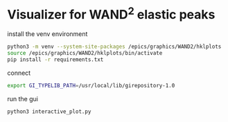 # Visualizer for WAND<sup>2</sup> elastic peaks

install the venv environment
```bash
python3 -m venv --system-site-packages /epics/graphics/WAND2/hklplots
source /epics/graphics/WAND2/hklplots/bin/activate
pip install -r requirements.txt
```

connect 
```bash
export GI_TYPELIB_PATH=/usr/local/lib/girepository-1.0
```

run the gui
```bash
python3 interactive_plot.py
```

